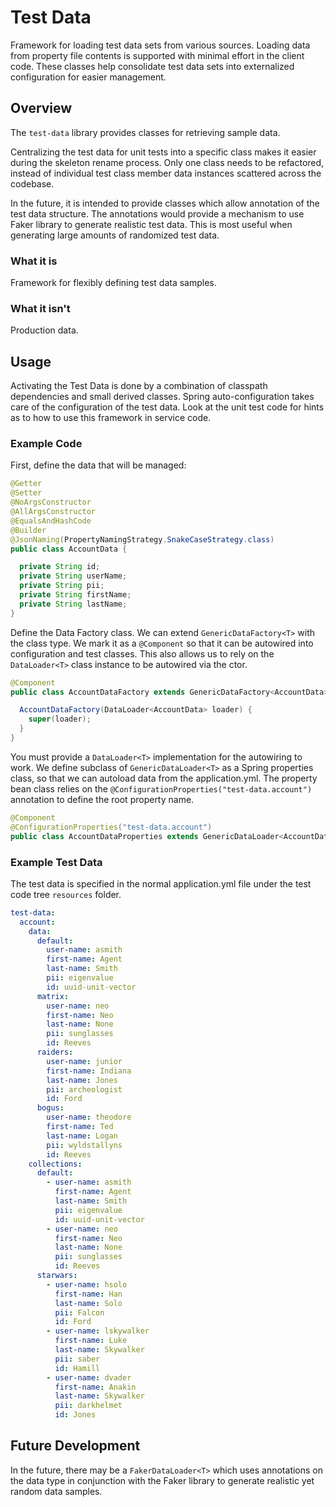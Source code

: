 # Test Data

Framework for loading test data sets from various sources.
Loading data from property file contents is supported with minimal effort in the client code.
These classes help consolidate test data sets into externalized configuration for easier management.

## Overview

The `test-data` library provides classes for retrieving sample data.

Centralizing the test data for unit tests into a specific class makes it easier during the skeleton rename process.
Only one class needs to be refactored, instead of individual test class member data instances scattered across the codebase.

In the future, it is intended to provide classes which allow annotation of the test data structure.
The annotations would provide a mechanism to use Faker library to generate realistic test data.
This is most useful when generating large amounts of randomized test data.

### What it is

Framework for flexibly defining test data samples.

### What it isn't

Production data.

## Usage

Activating the Test Data is done by a combination of classpath dependencies and small derived classes.
Spring auto-configuration takes care of the configuration of the test data.
Look at the unit test code for hints as to how to use this framework in service code.

### Example Code

First, define the data that will be managed:

```java
@Getter
@Setter
@NoArgsConstructor
@AllArgsConstructor
@EqualsAndHashCode
@Builder
@JsonNaming(PropertyNamingStrategy.SnakeCaseStrategy.class)
public class AccountData {

  private String id;
  private String userName;
  private String pii;
  private String firstName;
  private String lastName;
}
```

Define the Data Factory class.
We can extend `GenericDataFactory<T>` with the class type.
We mark it as a `@Component` so that it can be autowired into configuration and test classes.
This also allows us to rely on the `DataLoader<T>` class instance to be autowired via the ctor.

```java
@Component
public class AccountDataFactory extends GenericDataFactory<AccountData> {

  AccountDataFactory(DataLoader<AccountData> loader) {
    super(loader);
  }
}
```

You must provide a `DataLoader<T>` implementation for the autowiring to work.
We define subclass of `GenericDataLoader<T>` as a Spring properties class, so that we can autoload data from the application.yml.
The property bean class relies on the `@ConfigurationProperties("test-data.account")` annotation to define the root property name.

```java
@Component
@ConfigurationProperties("test-data.account")
public class AccountDataProperties extends GenericDataLoader<AccountData> {}
```

### Example Test Data

The test data is specified in the normal application.yml file under the test code tree `resources` folder.

```yaml
test-data:
  account:
    data:
      default:
        user-name: asmith
        first-name: Agent
        last-name: Smith
        pii: eigenvalue
        id: uuid-unit-vector
      matrix:
        user-name: neo
        first-name: Neo
        last-name: None
        pii: sunglasses
        id: Reeves
      raiders:
        user-name: junior
        first-name: Indiana
        last-name: Jones
        pii: archeologist
        id: Ford
      bogus:
        user-name: theodore
        first-name: Ted
        last-name: Logan
        pii: wyldstallyns
        id: Reeves
    collections:
      default:
        - user-name: asmith
          first-name: Agent
          last-name: Smith
          pii: eigenvalue
          id: uuid-unit-vector
        - user-name: neo
          first-name: Neo
          last-name: None
          pii: sunglasses
          id: Reeves
      starwars:
        - user-name: hsolo
          first-name: Han
          last-name: Solo
          pii: Falcon
          id: Ford
        - user-name: lskywalker
          first-name: Luke
          last-name: Skywalker
          pii: saber
          id: Hamill
        - user-name: dvader
          first-name: Anakin
          last-name: Skywalker
          pii: darkhelmet
          id: Jones
```

## Future Development

In the future, there may be a `FakerDataLoader<T>` which uses annotations on the data type in conjunction with the Faker library to generate realistic yet random data samples.

